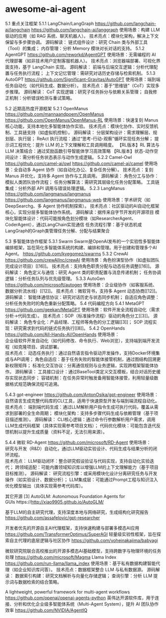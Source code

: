 # awesome-ai-agent
5.1 重点关注框架
5.1.1 LangChain/LangGraph
https://github.com/langchain-ai/langchain
https://github.com/langchain-ai/langgraph
使用场景：构建 LLM 驱动的应用（如 RAG 系统、聊天机器人）。
技术亮点：模块化架构，解决上下文保留与多步骤协调。
源码解读：
链式组件设计：研究 Chain 类与外部工具（Tool）的集成；
内存管理：分析 Memory 模块对长对话的支持。
5.1.2 AgentGPT
https://github.com/reworkd/AgentGPT
使用场景：无需编程的 AI 代理部署（如非技术用户定制客服机器人）。
技术亮点：浏览器端部署、可视化界面支持，基于 LangChain 实现。
源码解读：
前端与后端交互逻辑：分析代理配置与任务执行流程；
上下文记忆管理：需研究对话历史存储与检索机制。
5.1.3 AutoGPT
https://github.com/Significant-Gravitas/AutoGPT
使用场景：端到端任务自动化（如代码生成、数据分析）。
技术亮点：基于“思维链”（CoT）实现多步推理。
源码解读：
CoT 实现逻辑：研究子任务拆分与依赖关系管理；
自我修正机制：分析错误检测与重试策略。

5.2 近期高热度开源框架
5.2.1 OpenManus
https://github.com/mannaandpoem/OpenManus
https://github.com/OpenManus/OpenManus-RL
使用场景：快速复刻 Manus 核心功能，支持本地化多智能体协作实验。
技术亮点：模块化协作、实时反馈机制、工具链支持（如虚拟机控制）。
源码解读：
分层架构设计：需求理解层、规划层、执行层；
ReAct 执行流程：通过“思考-行动-观察”循环实现任务分解；
提示词工程优化：提升 LLM 的上下文理解和工具调用精度。
【RL版本】RL 算法与 LLM 决策结合：通过奖励函数引导智能体学习高效策略
【RL版本】状态-动作空间设计：需分析任务状态表示与动作生成逻辑。
5.2.2 Camel-Owl
https://github.com/camel-ai/owl
https://github.com/camel-ai/camel
使用场景：全自动多 Agent 协作（如自动化办公、复杂任务分解）。
技术亮点：复刻 Manus 并优化，支持多 Agent 协作与工具调用。
源码解读：
角色分工与协作：模拟人类团队协作流程；
任务分解算法：需研究其层级化任务分配策略。
工具链集成：分析外部 API 调用与错误处理逻辑。
5.2.3 LangManus 
https://github.com/langmanus/langmanus
https://github.com/langmanus/langmanus-web
使用场景：学术研究（如 DeepSearchg、多 Agent 协作机制探索）。
技术亮点：社区驱动的AI自动化框架核心，实现分层多智能体协作系统。
源码解读：据传来自字节开发的开源项目
模块化智能体设计：代码可能按角色划分模块（如ResearcherAgent、CoderAgent），通过LangChain实现通信
任务流程引擎：基于状态机或LangGraph的Graph类管理任务分解、分配与结果聚合

5.3 多智能体协作框架
5.3.1 Swarm 
Swarm是OpenAI发布的一个实验性多智能体编排框架，旨在简化多智能体系统的构建、编排和管理。用于创建和管理多个AI Agent。
https://github.com/kyegomez/swarms
5.3.2 CrewAI
https://github.com/crewAIInc/crewAI
使用场景：角色扮演型协作（如虚拟团队完成设计项目）[[16]]。
技术亮点：支持角色职责分配与动态任务调整[[16]]。
源码解读：
角色定义与通信：研究 Agent 类的职责配置与消息传递机制；
任务协调逻辑：分析任务队列与优先级管理。
5.3.3 AutoGen
https://github.com/microsoft/autogen
使用场景：企业级协作（如客服系统、数据分析流水线）[[12]]。
技术亮点：微软背书，支持多 Agent 动态协商[[12]]。
源码解读：
智能体通信协议：研究对话历史与状态同步机制；
自适应角色调整：分析任务失败时的角色重新分配策略。
5.4 代码编程方向
5.4.1 MetaGPT
https://github.com/geekan/MetaGPT
使用场景：软件开发全流程自动化（需求分析→代码生成）。
技术亮点：SOP（标准操作流程）驱动的角色分工[[3]]。
源码解读：
角色专业化：产品经理、工程师等角色的分工逻辑[[3]]；
SOP 流程实现：研究需求到代码的链式任务执行[[8]]。
5.4.2  OpenHands
https://github.com/All-Hands-AI/OpenHands
使用场景：  
企业级软件开发自动化（如代码修改、命令执行、Web浏览），支持端到端开发流程（如克隆项目、调试部署。  
技术亮点：
动态任务执行：通过自然语言指令驱动开发操作，支持Docker环境集成与API调用；
角色自适应：基于任务失败的智能体接管机制，通过图结构回溯更新权限矩阵；
标准化交互协议：分离通信规则与业务逻辑，实现跨框架智能体协作。
源码解读：
工具接口设计：通过BaseTool类定义交互模板，结合对话历史缓存实现状态同步；
容错机制：在任务异常时触发备用智能体接管，利用轻量级数据格式规范确保流程可追溯。

5.4.3 gpt-engineer
https://github.com/AntonOsika/gpt-engineer
使用场景：  
自然语言生成完整代码库的CLI工具，适用于快速原型开发与端到端流程自动化。  
技术亮点：
端到端代码生成：通过LLM解析用户指令生成可执行代码，覆盖从需求到部署的全生命周期；
模块化架构：支持多步骤代码生成与依赖管理（基于项目描述推测）。
源码解读：
CLI核心逻辑：通过命令行参数解析用户需求，调用LLM生成代码框架（具体实现需参考项目文档）；
代码优化模块：可能包含迭代反馈机制以提升生成质量（资料不足，无法引用来源）。

5.4.4 微软 RD-Agent
https://github.com/microsoft/RD-Agent 
使用场景：  
研究与开发（R&D）自动化，通过LLM驱动实验设计、代码生成与结果分析的闭环流程。  
技术亮点：
LLM驱动闭环：整合研究假设验证与代码实现，支持自动化实验迭代；
跨领域适配：可能内置领域知识库以增强LLM的上下文理解能力（基于项目目标推测）。
源码解读：
研究流程引擎：或采用模块化设计分离研究任务与开发操作（如实验设计、数据分析）；
LLM集成层：可能通过Prompt工程与知识注入优化模型输出（具体实现需参考代码库）。


其它开源
[3] AutoGLM: Autonomous Foundation Agents for GUIs https://http://xiao9905.github.io/AutoGLM/

基于LLM的自主研究代理，支持深度本地与网络研究，生成结构化研究报告
https://github.com/assafelovic/gpt-researcher

开发者优先的开源自主AI代理框架，支持快速构建与部署多模态AI应用
https://github.com/TransformerOptimus/SuperAGI
轻量级实验性框架，旨在探索自主代理的底层逻辑与社区协作
https://github.com/yoheinakajima/babyagi

微软研究院联合高校推出的开源多模态AI基础模型，支持跨数字与物理环境的任务处理
https://github.com/microsoft/Magma
Llama Index
https://github.com/run-llama/llama_index
使用场景：基于私有数据构建智能代理（如企业知识库问答）。
技术亮点：数据框架整合 LLM 与私有数据源。
源码解读：
数据索引构建：研究文档解析与向量化存储逻辑；
查询引擎：分析 LLM 提示词与数据检索的结合策略。

A lightweight, powerful framework for multi-agent workflows 
https://github.com/openai/openai-agents-python
英伟达开源软件库，用于连接、分析和优化企业级多智能体系统（Multi-Agent System），提升 AI 团队协作效率
https://github.com/NVIDIA/AgentIQ
